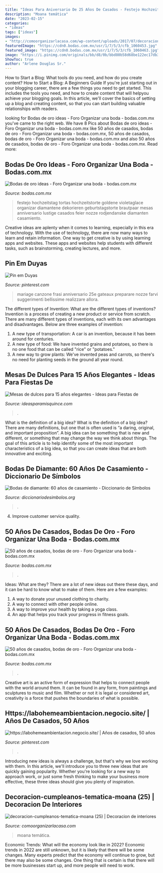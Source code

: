 ```yaml
---
title: "Ideas Para Aniversario De 25 Años De Casados - Festejo Hochzeitstag Tortas Hochzeitstorte Goldene Violetaglace Organizar Diamantene Dekorieren Geburtstagstorte Brautpaar Mesas Anniversario Lustige Casados Feier Nozze Rodjendanske Diamanten Casamiento"
description: "Moana temática"
date: "2023-02-15"
categories:
- "ideas"
tags: ["ideas"]
images:
- "http://comoorganizarlacasa.com/wp-content/uploads/2017/07/decoracion-cumpleanos-tematica-moana-25.jpg"
featuredImage: "https://cdn0.bodas.com.mx/usr/1/7/5/3/cfb_1060453.jpg"
featured_image: "https://cdn0.bodas.com.mx/usr/1/7/5/3/cfb_1060463.jpg"
image: "https://i.pinimg.com/originals/bb/d8/0b/bbd80b58d68be122ec17db3bb890e9ca.jpg"
ShowToc: true
author: "Arlene Douglas Sr."
---
```



How to Start a Blog: What tools do you need, and how do you create content?
How to Start a Blog: A Beginners Guide
If you're just starting out in your blogging career, there are a few things you need to get started. This includes the tools you need, and how to create content that will helpyou achieve your blogging goals. In this article, we'll cover the basics of setting up a blog and creating content, so that you can start building valuable relationships with readers.

	

		
looking for Bodas de oro ideas - Foro Organizar una boda - bodas.com.mx you've came to the right web. We have 8 Pics about Bodas de oro ideas - Foro Organizar una boda - bodas.com.mx like 50 años de casados, bodas de oro - Foro Organizar una boda - bodas.com.mx, 50 años de casados, bodas de oro - Foro Organizar una boda - bodas.com.mx and also 50 años de casados, bodas de oro - Foro Organizar una boda - bodas.com.mx. Read more:
		
    
## Bodas De Oro Ideas - Foro Organizar Una Boda - Bodas.com.mx

<img loading=lazy src="https://cdn0.bodas.com.mx/usr/0/9/5/0/cfb_938237.jpg" onerror="this.onerror=null;this.src='https://tse3.mm.bing.net/th?id=OIP.MyjKelZ0Su8_BHhJWn6EHgAAAA&amp;pid=15.1';" alt="Bodas de oro ideas - Foro Organizar una boda - bodas.com.mx">

_Source: bodas.com.mx_

>festejo hochzeitstag tortas hochzeitstorte goldene violetaglace organizar diamantene dekorieren geburtstagstorte brautpaar mesas anniversario lustige casados feier nozze rodjendanske diamanten casamiento. 

	

Creative ideas are aplenty when it comes to learning, especially in this era of technology. With the use of technology, there are now many ways to learn and retain information. One way to get creative is by using learning apps and websites. These apps and websites help students with different tasks, such as brainstorming, creating lectures, and more.

    
## Pin Em Duyas

<img loading=lazy src="https://i.pinimg.com/originals/bb/d8/0b/bbd80b58d68be122ec17db3bb890e9ca.jpg" onerror="this.onerror=null;this.src='https://tse1.mm.bing.net/th?id=OIP.9t5v8QCM6qK1RBOz5DSqvAHaJ4&amp;pid=15.1';" alt="Pin em Duyas">

_Source: pinterest.com_

>mariage canzone frasi anniversario 25e gateaux preparare nozze farvi suggerimenti bellissime realizzare allora. 

	

The different types of Invention: What are the different types of inventions?
Invention is a process of creating a new product or service from scratch. There are many different types of inventions, each with its own advantages and disadvantages. Below are three examples of invention:
1) A new type of transportation: A car is an invention, because it has been around for centuries. 
2) A new type of food: We have invented grains and potatoes, so there is no one food that can be called "rice" or "potatoes." 
3) A new way to grow plants: We've invented peas and carrots, so there's no need for planting seeds in the ground all year round.

    
## Mesas De Dulces Para 15 Años Elegantes - Ideas Para Fiestas De

<img loading=lazy src="https://ideasparamisquince.com/wp-content/uploads/2018/04/mesas-de-dulces-para-15-anos-elegantes-2.jpg" onerror="this.onerror=null;this.src='https://tse2.mm.bing.net/th?id=OIP.wxHRgF86HbwTfwxWF9w-5AHaEt&amp;pid=15.1';" alt="Mesas de dulces para 15 años elegantes - Ideas para Fiestas de">

_Source: ideasparamisquince.com_

>. 

	

What is the definition of a big idea?
What is the definition of a big idea? There are many definitions, but one that is often used is “a daring, original, and important proposition”. A big idea can be something that is new and different, or something that may change the way we think about things. The goal of this article is to help identify some of the most important characteristics of a big idea, so that you can create ideas that are both innovative and exciting.

    
## Bodas De Diamante: 60 Años De Casamiento - Diccionario De Símbolos

<img loading=lazy src="https://diccionariodesimbolos.org/wp-content/uploads/2020/05/prato-bodas-de-diamante-60-anos-de-casamento-D_NQ_NP_731306-MLB32316882669_092019-F.jpg" onerror="this.onerror=null;this.src='https://tse1.mm.bing.net/th?id=OIP.tngPKnN86N8-J5RdxweLNwHaHa&amp;pid=15.1';" alt="Bodas de diamante: 60 años de casamiento - Diccionario de Símbolos">

_Source: diccionariodesimbolos.org_

>. 

	

4. Improve customer service quality.

    
## 50 Años De Casados, Bodas De Oro - Foro Organizar Una Boda - Bodas.com.mx

<img loading=lazy src="https://cdn0.bodas.com.mx/usr/1/7/5/3/cfb_1060453.jpg" onerror="this.onerror=null;this.src='https://tse2.mm.bing.net/th?id=OIP.LA9mQHmmjcsWBWlYsbYGYgAAAA&amp;pid=15.1';" alt="50 años de casados, bodas de oro - Foro Organizar una boda - bodas.com.mx">

_Source: bodas.com.mx_

>. 

	

Ideas: What are they?
There are a lot of new ideas out there these days, and it can be hard to know what to make of them. Here are a few examples:
1. A way to donate your unused clothing to charity.
2. A way to connect with other people online.
3. A way to improve your health by taking a yoga class.
4. An app that helps you track your progress in fitness goals.

    
## 50 Años De Casados, Bodas De Oro - Foro Organizar Una Boda - Bodas.com.mx

<img loading=lazy src="https://cdn0.bodas.com.mx/usr/1/7/5/3/cfb_1060463.jpg" onerror="this.onerror=null;this.src='https://tse1.mm.bing.net/th?id=OIP.Oqfa4KielW_0y31HdJK-lQAAAA&amp;pid=15.1';" alt="50 años de casados, bodas de oro - Foro Organizar una boda - bodas.com.mx">

_Source: bodas.com.mx_

>. 

	

Creative art is an active form of expression that helps to connect people with the world around them. It can be found in any form, from paintings and sculptures to music and film. Whether or not it is legal or considered art, creativity is a force that pushes the boundaries of what is possible.

    
## Https://labohemeambientacion.negocio.site/ | Años De Casados, 50 Años

<img loading=lazy src="https://i.pinimg.com/736x/2c/e0/4b/2ce04bef638618ac20ed183051faba81.jpg" onerror="this.onerror=null;this.src='https://tse1.mm.bing.net/th?id=OIP.UTR6vG2YjbcjoGjoXHdKYwHaKx&amp;pid=15.1';" alt="https://labohemeambientacion.negocio.site/ | Años de casados, 50 años">

_Source: pinterest.com_

>. 

	

Introducing new ideas is always a challenge, but that's why we love working with them. In this article, we'll introduce you to three new ideas that are quickly gaining popularity. Whether you're looking for a new way to approach work, or just some fresh thinking to make your business more effective, these three ideas should give you plenty of inspiration.

    
## Decoracion-cumpleanos-tematica-moana (25) | Decoracion De Interiores

<img loading=lazy src="http://comoorganizarlacasa.com/wp-content/uploads/2017/07/decoracion-cumpleanos-tematica-moana-25.jpg" onerror="this.onerror=null;this.src='https://tse1.mm.bing.net/th?id=OIP.1b2lFBVnYVdtPhEOcZpxRQHaLH&amp;pid=15.1';" alt="decoracion-cumpleanos-tematica-moana (25) | Decoracion de interiores">

_Source: comoorganizarlacasa.com_

>moana temática. 

	

Economic Trends: What will the economy look like in 2022?
Economic trends in 2022 are still unknown, but it is likely that there will be some changes. Many experts predict that the economy will continue to grow, but there may also be some changes. One thing that is certain is that there will be more businesses start up, and more people will need to work.

